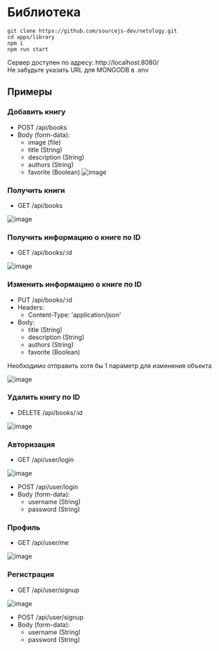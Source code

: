 # Библиотека

```
git clone https://github.com/sourcejs-dev/netology.git
cd apps/library
npm i
npm run start
```
Сервер доступен по адресу: http://localhost:8080/<br>
Не забудьте указать URL для MONGODB в .env

## Примеры

### Добавить книгу
- POST /api/books
- Body (form-data):
  - image (file)
  - title (String)
  - description (String)
  - authors (String)
  - favorite (Boolean)
![image](https://user-images.githubusercontent.com/82123435/190342771-e40fa3d3-8b00-4628-85a1-02945698e2ce.png)

### Получить книги
- GET /api/books

![image](https://user-images.githubusercontent.com/82123435/190343036-d2d44b95-75e0-4dde-a613-1087111cac8e.png)

### Получить информацию о книге по ID
- GET /api/books/:id

![image](https://user-images.githubusercontent.com/82123435/190343284-ab034ec9-a102-48fd-9a81-10e081dab588.png)

### Изменить информацию о книге по ID
- PUT /api/books/:id
- Headers: 
  - Content-Type: 'application/json'
- Body:
  - title (String)
  - description (String)
  - authors (String)
  - favorite (Boolean)
  
Необходимо отправить хотя бы 1 параметр для изменения объекта


![image](https://user-images.githubusercontent.com/82123435/190345068-8b5ff09a-523d-47cd-91ca-3dace023a351.png)

### Удалить книгу по ID
- DELETE /api/books/:id

![image](https://user-images.githubusercontent.com/82123435/190345625-380c3106-9394-434f-9c16-b1017da59875.png)

### Авторизация
- GET /api/user/login

![image](https://user-images.githubusercontent.com/82123435/190345891-b058f8a7-0606-4810-b8d4-556507a78cad.png)

- POST /api/user/login
- Body (form-data):
  - username (String)
  - password (String)
  
### Профиль
- GET /api/user/me

![image](https://user-images.githubusercontent.com/82123435/190346220-293946cf-0f53-4999-9360-9712fc2fd259.png)

### Регистрация
- GET /api/user/signup

![image](https://user-images.githubusercontent.com/82123435/190346339-418590dd-9161-4102-bb49-aeac1890e977.png)

- POST /api/user/signup
- Body (form-data):
  - username (String)
  - password (String)
